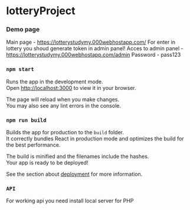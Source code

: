 # lotteryProject

### Demo page
Main page - https://lotterystudymy.000webhostapp.com/
For enter in lottery you shoud generate token in admin panel!
Acces to admin panel - https://lotterystudymy.000webhostapp.com/admin 
Password - pass123

### `npm start`

Runs the app in the development mode.\
Open [http://localhost:3000](http://localhost:3000) to view it in your browser.

The page will reload when you make changes.\
You may also see any lint errors in the console.

### `npm run build`

Builds the app for production to the `build` folder.\
It correctly bundles React in production mode and optimizes the build for the best performance.

The build is minified and the filenames include the hashes.\
Your app is ready to be deployed!

See the section about [deployment](https://facebook.github.io/create-react-app/docs/deployment) for more information.

### `API` 

For working api you need install local server for PHP
